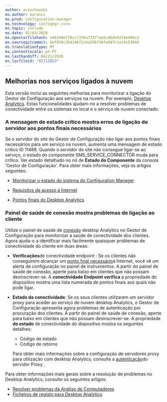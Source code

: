 ```yaml
---
author: aczechowski
ms.author: aaroncz
ms.prod: configuration-manager
ms.technology: configmgr-core
ms.topic: include
ms.date: 02/03/2020
ms.openlocfilehash: e461986f78cc7370a77477ae5c90de9374e004c2
ms.sourcegitcommit: bbf820c35414bf2cba356f30fe047c1a34c5384d
ms.translationtype: MT
ms.contentlocale: pt-PT
ms.lasthandoff: 04/21/2020
ms.locfileid: "81712023"
---
```

## <a name="improvements-to-cloud-connected-services"></a><a name="bkmk_cloud"></a>Melhorias nos serviços ligados à nuvem

Esta versão inclui as seguintes melhorias para monitorizar a ligação do Gestor de Configuração aos serviços na nuvem. Por exemplo, [Desktop Analytics](../../../../../desktop-analytics/overview.md). Estas funcionalidades ajudam-no a resolver problemas de conectividade entre os sistemas no local e o serviço de nuvem conectado.

### <a name="critical-status-message-shows-server-connection-errors-to-required-endpoints"></a>A mensagem de estado crítico mostra erros de ligação do servidor aos pontos finais necessários

<!-- 5566763 -->

Se o servidor do site do Gestor de Configuração não ligar aos pontos finais necessários para um serviço na nuvem, aumenta uma mensagem de estado crítico ID 11488. Quando o servidor do site não consegue ligar-se ao serviço, o estado do componente SMS_SERVICE_CONNECTOR muda para crítico. Ver estado detalhado no nó de **Estado do Componente** da consola 'Gestor de Configuração'. Para obter mais informações, veja os artigos seguintes:

- [Monitorizar o estado do sistema do Configuration Manager](../../../../servers/manage/use-alerts-and-the-status-system.md#BKMK_MonitorSystemStatus)

- [Requisitos de acesso à Internet](../../../../plan-design/network/internet-endpoints.md)

- [Pontos finais do Desktop Analytics](../../../../../desktop-analytics/enable-data-sharing.md#endpoints)

### <a name="connection-health-dashboard-shows-client-connection-issues"></a>Painel de saúde de conexão mostra problemas de ligação ao cliente

<!-- 4963230, 4963383 -->

Utilize o painel de saúde de [conexão](../../../../../desktop-analytics/monitor-connection-health.md) desktop Analytics no Gestor de Configuração para monitorizar a saúde de conectividade dos clientes. Agora ajuda-o a identificar mais facilmente quaisquer problemas de conectividade do cliente em duas áreas:

- **Verificações**de conectividade endpoint : Se os clientes não conseguirem alcançar um [ponto final necessário](../../../../../desktop-analytics/enable-data-sharing.md#endpoints)à Internet, você vê um alerta de configuração no painel de instrumentos. A partir do painel de saúde de conexão, aperte para baixo em clientes que não possam desinscrever-se. A **conectividade Endpoint verifica** a propriedade do dispositivo mostra uma lista numerada de pontos finais aos quais não pode ligar.

- **Estado da conectividade**: Se os seus clientes utilizarem um servidor proxy para aceder ao serviço de nuvem desktop Analytics, o Gestor de Configuração apresenta agora problemas de autenticação por procuração dos clientes. A partir do painel de saúde de conexão, aperte para baixo em clientes que não possam desinscrever-se. A propriedade **do estado** de conectividade do dispositivo mostra os seguintes detalhes:

  - Código de estado
  - Código de retorno

  Para obter mais informações sobre a configuração de servidores proxy para utilização com desktop Analytics, consulte a [autenticação](../../../../../desktop-analytics/enable-data-sharing.md#proxy-server-authentication)do servidor Proxy .

Para obter informações mais gerais sobre a resolução de problemas no Desktop Analytics, consulte os seguintes artigos:

- [Resolver problemas da Análise de Computadores](../../../../../desktop-analytics/troubleshooting.md)
- [Ficheiros de registo para Desktop Analytics](../../../../plan-design/hierarchy/log-files.md#desktop-analytics)
